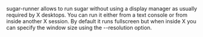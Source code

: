 sugar-runner allows to run sugar without using a display manager as usually
required by X desktops. You can run it either from a text console
or from inside another X session. By default it runs fullscreen but when inside
X you can specify the window size using the --resolution option.
